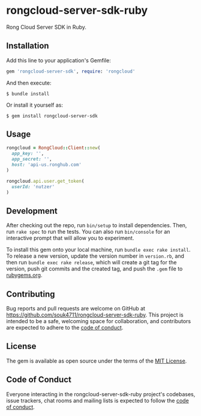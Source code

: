 # rongcloud-server-sdk-ruby

Rong Cloud Server SDK in Ruby.


## Installation

Add this line to your application's Gemfile:

```ruby
gem 'rongcloud-server-sdk', require: 'rongcloud'
```

And then execute:

    $ bundle install

Or install it yourself as:

    $ gem install rongcloud-server-sdk


## Usage

```ruby
rongcloud = RongCloud::Client::new(
  app_key: '',
  app_secret: '',
  host: 'api-us.ronghub.com'
)

rongcloud.api.user.get_token(
  userId: 'nutzer'
)
```


## Development

After checking out the repo, run `bin/setup` to install dependencies. Then, run `rake spec` to run the tests. You can also run `bin/console` for an interactive prompt that will allow you to experiment.

To install this gem onto your local machine, run `bundle exec rake install`. To release a new version, update the version number in `version.rb`, and then run `bundle exec rake release`, which will create a git tag for the version, push git commits and the created tag, and push the `.gem` file to [rubygems.org](https://rubygems.org).


## Contributing

Bug reports and pull requests are welcome on GitHub at https://github.com/souk4711/rongcloud-server-sdk-ruby. This project is intended to be a safe, welcoming space for collaboration, and contributors are expected to adhere to the [code of conduct](https://github.com/souk4711/rongcloud-server-sdk-ruby/blob/main/CODE_OF_CONDUCT.md).


## License

The gem is available as open source under the terms of the [MIT License](https://opensource.org/licenses/MIT).


## Code of Conduct

Everyone interacting in the rongcloud-server-sdk-ruby project's codebases, issue trackers, chat rooms and mailing lists is expected to follow the [code of conduct](https://github.com/souk4711/rongcloud-server-sdk-ruby/blob/main/CODE_OF_CONDUCT.md).
